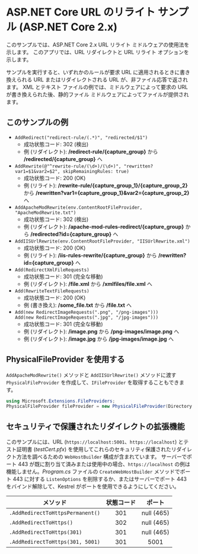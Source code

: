 # <a name="aspnet-core-url-rewriting-sample-aspnet-core-2x"></a>ASP.NET Core URL のリライト サンプル (ASP.NET Core 2.x)

このサンプルでは、ASP.NET Core 2.x URL リライト ミドルウェアの使用法を示します。 このアプリでは、URL リダイレクトと URL リライト オプションを示します。

サンプルを実行すると、いずれかのルールが要求 URL に適用されるときに書き換えられる URL またはリダイレクトされる URL が、非ファイル応答で返されます。 XML とテキスト ファイルの例では、ミドルウェアによって要求の URL が書き換えられた後、静的ファイル ミドルウェアによってファイルが提供されます。

## <a name="examples-in-this-sample"></a>このサンプルの例

* `AddRedirect("redirect-rule/(.*)", "redirected/$1")`
  - 成功状態コード: 302 (検出)
  - 例 (リダイレクト): **/redirect-rule/{capture_group}** から **/redirected/{capture_group}** へ
* `AddRewrite(@"^rewrite-rule/(\d+)/(\d+)", "rewritten?var1=$1&var2=$2", skipRemainingRules: true)`
  - 成功状態コード: 200 (OK)
  - 例 (リライト): **/rewrite-rule/{capture_group_1}/{capture_group_2}** から **/rewritten?var1={capture_group_1}&var2={capture_group_2}** へ
* `AddApacheModRewrite(env.ContentRootFileProvider, "ApacheModRewrite.txt")`
  - 成功状態コード: 302 (検出)
  - 例 (リダイレクト): **/apache-mod-rules-redirect/{capture_group}** から **/redirected?id={capture_group}** へ
* `AddIISUrlRewrite(env.ContentRootFileProvider, "IISUrlRewrite.xml")`
  - 成功状態コード: 200 (OK)
  - 例 (リライト): **/iis-rules-rewrite/{capture_group}** から **/rewritten?id={capture_group}** へ
* `Add(RedirectXmlFileRequests)`
  - 成功状態コード: 301 (完全な移動)
  - 例 (リダイレクト): **/file.xml** から **/xmlfiles/file.xml** へ
* `Add(RewriteTextFileRequests)`
  - 成功状態コード: 200 (OK)
  - 例 (書き換え): **/some_file.txt** から **/file.txt** へ
* `Add(new RedirectImageRequests(".png", "/png-images")))`<br>`Add(new RedirectImageRequests(".jpg", "/jpg-images")))`
  - 成功状態コード: 301 (完全な移動)
  - 例 (リダイレクト): **/image.png** から **/png-images/image.png** へ
  - 例 (リダイレクト): **/image.jpg** から **/jpg-images/image.jpg** へ

## <a name="use-a-physicalfileprovider"></a>PhysicalFileProvider を使用する

`AddApacheModRewrite()` メソッドと `AddIISUrlRewrite()` メソッドに渡す `PhysicalFileProvider` を作成して、`IFileProvider` を取得することもできます。

```csharp
using Microsoft.Extensions.FileProviders;
PhysicalFileProvider fileProvider = new PhysicalFileProvider(Directory.GetCurrentDirectory());
```

## <a name="secure-redirection-extensions"></a>セキュリティで保護されたリダイレクトの拡張機能

このサンプルには、URL (`https://localhost:5001`、`https://localhost`) とテスト証明書 (*testCert.pfx*) を使用してこれらのセキュリティ保護されたリダイレクト方法を調べるための `WebHostBuilder` 構成が含まれています。 サーバーでポート 443 が既に割り当て済みまたは使用中の場合、`https://localhost` の例は機能しません。*Program.cs* ファイルの `CreateWebHostBuilder` メソッドでポート 443 に対する `ListenOptions` を削除するか、またはサーバーでポート 443 をバインド解除して、Kestrel がポートを使用できるようにしてください。

| メソッド                           | 状態コード |    ポート    |
| -------------------------------- | :---------: | :--------: |
| `.AddRedirectToHttpsPermanent()` |     301     | null (465) |
| `.AddRedirectToHttps()`          |     302     | null (465) |
| `.AddRedirectToHttps(301)`       |     301     | null (465) |
| `.AddRedirectToHttps(301, 5001)` |     301     |    5001    |
